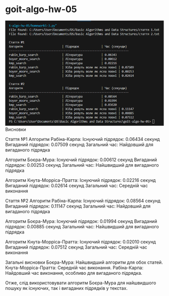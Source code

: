 # goit-algo-hw-05
![alt text](image-2.png)
Висновки

Стаття №1
Алгоритм Рабіна-Карпа:
Існуючий підрядок: 0.06434 секунд
Вигаданий підрядок: 0.07509 секунд
Загальний час: Найдовший для вигаданого підрядка

Алгоритм Боєра-Мура:
Існуючий підрядок: 0.00612 секунд
Вигаданий підрядок: 0.00253 секунд
Загальний час: Найшвидший для вигаданого підрядка

Алгоритм Кнута-Морріса-Пратта:
Існуючий підрядок: 0.02216 секунд
Вигаданий підрядок: 0.02614 секунд
Загальний час: Середній час виконання

Стаття №2
Алгоритм Рабіна-Карпа:
Існуючий підрядок: 0.08564 секунд
Вигаданий підрядок: 0.11147 секунд
Загальний час: Найдовший для вигаданого підрядка

Алгоритм Боєра-Мура:
Існуючий підрядок: 0.01994 секунд
Вигаданий підрядок: 0.00885 секунд
Загальний час: Найшвидший для вигаданого підрядка

Алгоритм Кнута-Морріса-Пратта:
Існуючий підрядок: 0.02010 секунд
Вигаданий підрядок: 0.07512 секунд
Загальний час: Середній час виконання

Загальні висновки
Боєра-Мура: Найшвидший алгоритм для обох статей.
Кнута-Морріса-Пратта: Середній час виконання.
Рабіна-Карпа: Найдовший час виконання, особливо для вигаданого підрядка.


Отже,  слід використовувати алгоритм Боєра-Мура для найшвидшого пошуку як існуючих, так і вигаданих підрядків у текстах.